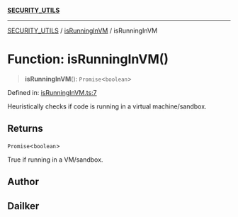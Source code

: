 [**SECURITY_UTILS**](../../README.md)

***

[SECURITY_UTILS](../../README.md) / [isRunningInVM](../README.md) / isRunningInVM

# Function: isRunningInVM()

> **isRunningInVM**(): `Promise`\<`boolean`\>

Defined in: [isRunningInVM.ts:7](https://github.com/dailker/everyutil-js/blob/7799f3f003cb23f425be3f1c83c38483e2648188/src/security/isRunningInVM.ts#L7)

Heuristically checks if code is running in a virtual machine/sandbox.

## Returns

`Promise`\<`boolean`\>

True if running in a VM/sandbox.

## Author

## Dailker
